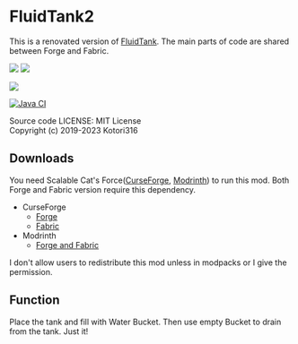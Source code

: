 # FluidTank2

This is a renovated version of [FluidTank](https://github.com/Kotori316/FluidTank).
The main parts of code are shared between Forge and Fabric.

[![](http://cf.way2muchnoise.eu/versions/largefluidtank.svg)][CurseForge Forge]
[![](http://cf.way2muchnoise.eu/full_largefluidtank_downloads.svg)][CurseForge Forge]

[![](https://img.shields.io/modrinth/dt/large-fluid-tank?logo=modrinth&style=flat-square)][Modrinth]

[![Java CI](https://github.com/Kotori316/FluidTank2/actions/workflows/gradle.yml/badge.svg)](https://github.com/Kotori316/FluidTank2/actions)

[CurseForge Forge]: https://www.curseforge.com/minecraft/mc-mods/largefluidtank
[CurseForge Fabric]: https://www.curseforge.com/minecraft/mc-mods/largefluidtank-fabric
[Modrinth]: https://modrinth.com/mod/large-fluid-tank

Source code LICENSE: MIT License  
Copyright (c) 2019-2023 Kotori316

## Downloads

You need Scalable Cat's Force([CurseForge](https://www.curseforge.com/minecraft/mc-mods/scalable-cats-force), [Modrinth](https://modrinth.com/mod/scalable-cats-force)) to run this mod. Both Forge and Fabric version require this dependency.

* CurseForge
  * [Forge][CurseForge Forge]
  * [Fabric][CurseForge Fabric]
* Modrinth
  * [Forge and Fabric][Modrinth]

I don't allow users to redistribute this mod unless in modpacks or I give the permission.

## Function

Place the tank and fill with Water Bucket. Then use empty Bucket to drain from the tank. Just it!
